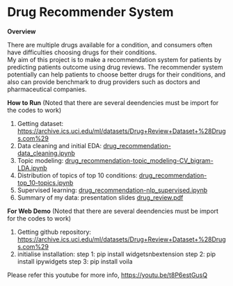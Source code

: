 # Drug Recommender System
  
__Overview__  
  
  
There are multiple drugs available for a condition, and consumers often have difficulties choosing drugs for their conditions.   
My aim of this project is to make a recommendation system for patients by predicting patients outcome using drug reviews. 
The recommender system potentially can help patients to choose better drugs for their conditions, and also can provide benchmark to drug providers such as doctors and pharmaceutical companies.  
  
__How to Run__  (Noted that there are several deendencies must be import for the codes to work)
1. Getting dataset: https://archive.ics.uci.edu/ml/datasets/Drug+Review+Dataset+%28Drugs.com%29  
2. Data cleaning and initial EDA: [drug_recommendation-data_cleaning.ipynb](https://github.com/jisong316/drug-recommendation/blob/master/drug_recommendation-data_cleaning.ipynb)  
3. Topic modeling: [drug_recommendation-topic_modeling-CV_bigram-LDA.ipynb](https://github.com/jisong316/drug-recommendation/blob/master/drug_recommendation-topic_modeling-CV_bigram-LDA.ipynb)  
4. Distribution of topics of top 10 conditions: [drug_recommendation-top_10-topics.ipynb](https://github.com/jisong316/drug-recommendation/blob/master/drug_recommendation-top_10-topics.ipynb)  
5. Supervised learning: [drug_recommendation-nlp_supervised.ipynb](https://github.com/jisong316/drug-recommendation/blob/master/drug_recommendation-nlp_supervised.ipynb)  
6. Summary of my data: presentation slides [drug_review.pdf](https://github.com/jisong316/drug-recommendation/blob/master/drug_review.pdf)


__For Web Demo__  (Noted that there are several deendencies must be import for the codes to work)
1. Getting github repository: https://archive.ics.uci.edu/ml/datasets/Drug+Review+Dataset+%28Drugs.com%29  
2. initialise installation: 
step 1: pip install widgetsnbextension
step 2: pip install ipywidgets
step 3: pip install voila

Please refer this youtube for more info, https://youtu.be/t8P6estGusQ